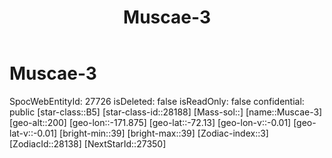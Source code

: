 ﻿---
title: "Muscae-3"
location: [-72.13,-171.875,200]
type: Station
tags:
- astro/Star

---

# Muscae-3

SpocWebEntityId: 27726
isDeleted: false
isReadOnly: false
confidential: public
[star-class::B5]
[star-class-id::28188]
[Mass-sol::]
[name::Muscae-3]
[geo-alt::200]
[geo-lon::-171.875]
[geo-lat::-72.13]
[geo-lon-v::-0.01]
[geo-lat-v::-0.01]
[bright-min::39]
[bright-max::39]
[Zodiac-index::3]
[ZodiacId::28138]
[NextStarId::27350]

